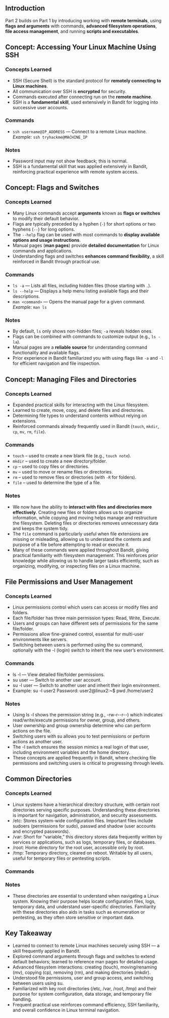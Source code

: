 ## Introduction

Part 2 builds on Part 1 by introducing working with **remote terminals**, using **flags and arguments** with commands, **advanced filesystem operations**, **file access management**, and running **scripts and executables**.


## Concept: Accessing Your Linux Machine Using SSH

### Concepts Learned
- SSH (Secure Shell) is the standard protocol for **remotely connecting to Linux machines**.  
- All communication over SSH is **encrypted** for security.  
- Commands executed after connecting run on the **remote machine**.  
- SSH is a **fundamental skill**, used extensively in Bandit for logging into successive user accounts.

### Commands
- `ssh username@IP_ADDRESS` — Connect to a remote Linux machine.  
  *Example:* `ssh tryhackme@MACHINE_IP`

### Notes
- Password input may not show feedback; this is normal.  
- SSH is a fundamental skill that was applied extensively in Bandit, reinforcing practical experience with remote system access.



## Concept: Flags and Switches

### Concepts Learned
- Many Linux commands accept **arguments** known as **flags or switches** to modify their default behavior.  
- Flags are typically preceded by a hyphen (`-`) for short options or two hyphens (`--`) for long options.  
- The `--help` flag can be used with most commands to **display available options and usage instructions**.  
- Manual pages (**man pages**) provide **detailed documentation** for Linux commands and applications.  
- Understanding flags and switches **enhances command flexibility**, a skill reinforced in Bandit through practical use.

### Commands
- `ls -a` — Lists all files, including hidden files (those starting with `.`).  
- `ls --help` — Displays a help menu listing available flags and their descriptions.  
- `man <command>` — Opens the manual page for a given command.  
  *Example:* `man ls`  

### Notes
- By default, `ls` only shows non-hidden files; `-a` reveals hidden ones.  
- Flags can be combined with commands to customize output (e.g., `ls -la`).  
- Manual pages are a **reliable source** for understanding command functionality and available flags.  
- Prior experience in Bandit familiarized you with using flags like `-a` and `-l` for efficient navigation and file inspection.



## Concept: Managing Files and Directories

### Concepts Learned
- Expanded practical skills for interacting with the Linux filesystem.  
- Learned to create, move, copy, and delete files and directories.  
- Determining file types to understand contents without relying on extensions.  
- Reinforced commands already frequently used in Bandit (`touch`, `mkdir`, `cp`, `mv`, `rm`, `file`).  

### Commands
- `touch` – used to create a new blank file (e.g., `touch note`).  
- `mkdir` – used to create a new directory/folder.  
- `cp` – used to copy files or directories.  
- `mv` – used to move or rename files or directories.  
- `rm` – used to remove files or directories (with `-R` for folders).  
- `file` – used to determine the type of a file.  

### Notes
- We now have the ability to **interact with files and directories more effectively**. Creating new files or folders allows us to organize information, while copying and moving helps manage and restructure the filesystem. Deleting files or directories removes unnecessary data and keeps the system tidy.
- The `file` command is particularly useful when file extensions are missing or misleading, allowing us to understand the contents and purpose of a file before attempting to read or execute it.
- Many of these commands were applied throughout Bandit, giving practical familiarity with filesystem management. This reinforces prior knowledge while allowing us to handle larger tasks efficiently, such as organizing, modifying, or inspecting files on a Linux machine.



## File Permissions and User Management
### Concepts Learned
- Linux permissions control which users can access or modify files and folders.
- Each file/folder has three main permission types: Read, Write, Execute.
- Users and groups can have different sets of permissions for the same file/folder.
- Permissions allow fine-grained control, essential for multi-user environments like servers.
- Switching between users is performed using the su command, optionally with the -l (login) switch to inherit the new user’s environment.

### Commands
- ls -l — View detailed file/folder permissions.
- su user — Switch to another user account.
- su -l user — Switch to another user and inherit their login environment.
- Example:
      su -l user2
      Password:
      user2@linux2:~$ pwd
      /home/user2

### Notes
- Using ls -l shows the permission string (e.g., -rw-r--r--) which indicates read/write/execute permissions for owner, group, and others.
- User ownership and group ownership determine who can perform actions on the file.
- Switching users with su allows you to test permissions or perform actions as another user.
- The -l switch ensures the session mimics a real login of that user, including environment variables and the home directory.
- These concepts are applied frequently in Bandit, where checking file permissions and switching users is critical to progressing through levels.



## Common Directories
###  Concepts Learned

- Linux systems have a hierarchical directory structure, with certain root directories serving specific purposes. Understanding these directories is important for navigation, administration, and security assessments.
- /etc: Stores system-wide configuration files. Important files include sudoers (permissions for sudo), passwd and shadow (user accounts and encrypted passwords).
- /var: Short for “variable,” this directory stores data frequently written by services or applications, such as logs, temporary files, or databases.
- /root: Home directory for the root user, accessible only by root.
- /tmp: Temporary directory, cleared on reboot. Writable by all users, useful for temporary files or pentesting scripts.

### Commands
 <No specific commands used for this topic.>

### Notes
- These directories are essential to understand when navigating a Linux system. Knowing their purpose helps locate configuration files, logs, temporary data, and understand user-specific directories. Familiarity with these directories also aids in tasks such as enumeration or pentesting, as they often store sensitive or important data.


## Key Takeaway
- Learned to connect to remote Linux machines securely using SSH — a skill frequently applied in Bandit.
- Explored command arguments through flags and switches to extend default behaviors; learned to reference man pages for detailed usage.
- Advanced filesystem interactions: creating (touch), moving/renaming (mv), copying (cp), removing (rm), and making directories (mkdir).
- Understood file permissions, user and group access, and switching between users using su.
- Familiarized with key root directories (/etc, /var, /root, /tmp) and their purpose for system configuration, data storage, and temporary file handling.
- Frequent practical use reinforces command efficiency, SSH familiarity, and overall confidence in Linux terminal navigation.
